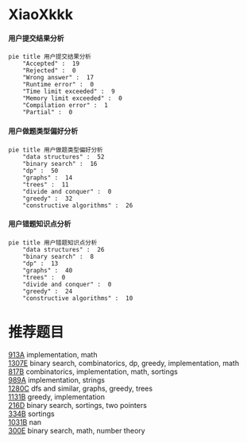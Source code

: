 # XiaoXkkk

<!-- tabs:start -->



#### **用户提交结果分析**

```mermaid
pie title 用户提交结果分析
    "Accepted" :  19
    "Rejected" :  0
    "Wrong answer" :  17
    "Runtime error" :  0
    "Time limit exceeded" :  9
    "Memory limit exceeded" :  0
    "Compilation error" :  1
    "Partial" :  0
```

#### **用户做题类型偏好分析**

```mermaid
pie title 用户做题类型偏好分析
    "data structures" :  52
    "binary search" :  16
    "dp" :  50
    "graphs" :  14
    "trees" :  11
    "divide and conquer" :  0
    "greedy" :  32
    "constructive algorithms" :  26
```
#### **用户错题知识点分析**

```mermaid
pie title 用户错题知识点分析
    "data structures" :  26
    "binary search" :  8
    "dp" :  13
    "graphs" :  40
    "trees" :  0
    "divide and conquer" :  0
    "greedy" :  24
    "constructive algorithms" :  10
```



<!-- tabs:end -->
# 推荐题目
[913A](https://codeforces.com/contest/913/problem/A)		implementation,
                        math		  
[1307E](https://codeforces.com/contest/1307/problem/E)		binary search,
                        combinatorics,
                        dp,
                        greedy,
                        implementation,
                        math		  
[817B](https://codeforces.com/contest/817/problem/B)		combinatorics,
                        implementation,
                        math,
                        sortings		  
[989A](https://codeforces.com/contest/989/problem/A)		implementation,
                        strings		  
[1280C](https://codeforces.com/contest/1280/problem/C)		dfs and similar,
                        graphs,
                        greedy,
                        trees		  
[1131B](https://codeforces.com/contest/1131/problem/B)		greedy,
                        implementation		  
[216D](https://codeforces.com/contest/216/problem/D)		binary search,
                        sortings,
                        two pointers		  
[334B](https://codeforces.com/contest/334/problem/B)		sortings		  
[1031B](https://codeforces.com/contest/1031/problem/B)		nan		  
[300E](https://codeforces.com/contest/300/problem/E)		binary search,
                        math,
                        number theory		  
